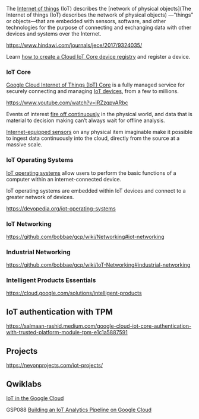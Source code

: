 
The [Internet of things](https://en.wikipedia.org/wiki/Internet_of_things) (IoT) describes the [network of physical objects](The Internet of things (IoT) describes the network of physical objects) —“things” or objects—that are embedded with sensors, software, and other technologies for the purpose of connecting and exchanging data with other devices and systems over the Internet.

https://www.hindawi.com/journals/jece/2017/9324035/

Learn [how to create a Cloud IoT Core device registry]() and register a device. 



### IoT Core

[Google Cloud Internet of Things (IoT) Core](https://cloud.google.com/iot/docs  ) is a fully managed service for securely connecting and managing [IoT devices](https://cloud.google.com/solutions/iot/kit ), from a few to millions. 

https://www.youtube.com/watch?v=iRZzqpvARbc 


Events of interest [fire off continuously](https://www.youtube.com/watch?v=51bq_Yhuof4 ) in the physical world, and data that is material to decision making can’t always wait for offline analysis. 

[Internet-equipped sensors](https://cloud.google.com/community/tutorials/monitoring-iot-data-grafana ) on any physical item imaginable make it possible to ingest data continuously into the cloud, directly from the source at a massive scale. 

### IoT Operating Systems

[IoT operating systems](https://www.g2.com/categories/iot-operating-systems
) allow users to perform the basic functions of a computer within an internet-connected device. 

IoT operating systems are embedded within IoT devices and connect to a greater network of devices. 

https://devopedia.org/iot-operating-systems

### IoT Networking

https://github.com/bobbae/gcp/wiki/Networking#iot-networking


### Industrial Networking

https://github.com/bobbae/gcp/wiki/IoT-Networking#industrial-networking


### Intelligent Products Essentials

https://cloud.google.com/solutions/intelligent-products


## IoT authentication with TPM

https://salmaan-rashid.medium.com/google-cloud-iot-core-authentication-with-trusted-platform-module-tpm-e1c1a5887591

## Projects

https://nevonprojects.com/iot-projects/


## Qwiklabs



[IoT in the Google Cloud](https://www.qwiklabs.com/quests/49?catalog_rank=%7B%22rank%22%3A1%2C%22num_filters%22%3A1%2C%22has_search%22%3Atrue%7D&search_id=7467733)


GSP088
[Building an IoT Analytics Pipeline on Google Cloud](
https://google.qwiklabs.com/focuses/605?parent=catalog)
